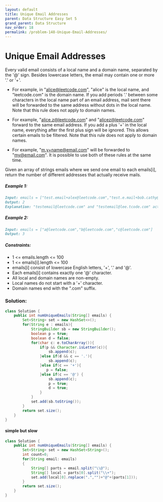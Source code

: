 ```yaml
---
layout: default
title: Unique Email Addresses
parent: Data Structure Easy Set 5
grand_parent: Data Structure
nav_order: 18
permalink: /problem-148-Unique-Email-Addresses/
---
```

# Unique Email Addresses
Every valid email consists of a local name and a domain name, separated by the '@' sign. Besides lowercase letters, the email may contain one or more '.' or '+'.

* For example, in "alice@leetcode.com", "alice" is the local name, and "leetcode.com" is the domain name.
If you add periods '.' between some characters in the local name part of an email address, mail sent there will be forwarded to the same address without dots in the local name. Note that this rule does not apply to domain names.

* For example, "alice.z@leetcode.com" and "alicez@leetcode.com" forward to the same email address.
If you add a plus '+' in the local name, everything after the first plus sign will be ignored. This allows certain emails to be filtered. Note that this rule does not apply to domain names.

* For example, "m.y+name@email.com" will be forwarded to "my@email.com".
It is possible to use both of these rules at the same time.

Given an array of strings emails where we send one email to each emails[i], return the number of different addresses that actually receive mails.

##### Example 1:
```markdown
Input: emails = ["test.email+alex@leetcode.com","test.e.mail+bob.cathy@leetcode.com","testemail+david@lee.tcode.com"]
Output: 2
Explanation: "testemail@leetcode.com" and "testemail@lee.tcode.com" actually receive mails.
```
##### Example 2:
```markdown
Input: emails = ["a@leetcode.com","b@leetcode.com","c@leetcode.com"]
Output: 3
```
##### Constraints:
* 1 <= emails.length <= 100
* 1 <= emails[i].length <= 100
* emails[i] consist of lowercase English letters, '+', '.' and '@'.
* Each emails[i] contains exactly one '@' character.
* All local and domain names are non-empty.
* Local names do not start with a '+' character.
* Domain names end with the ".com" suffix.

### Solution:
```java
class Solution {
    public int numUniqueEmails(String[] emails) {
        Set<String> set = new HashSet<>();
        for(String e : emails){
            StringBuilder sb = new StringBuilder();
            boolean p = true;
            boolean d = false;
            for(char c: e.toCharArray()){
                if(p && Character.isLetter(c)){
                    sb.append(c);
                }else if(d && c == '.'){
                    sb.append(c);
                }else if(c == '+'){
                   p = false; 
                }else if(c == '@') {
                    sb.append(c);
                    p = true;
                    d = true;
                }
            }
            set.add(sb.toString());
        }
        return set.size();
    }
}
```
#### simple but slow 
```java
class Solution {
    public int numUniqueEmails(String[] emails) {
        Set<String> set = new HashSet<String>();
        int count=0;
        for(String email: emails)
        {
            String[] parts = email.split("\\@");
            String[] local = parts[0].split("\\+");
            set.add(local[0].replace(".","")+"@"+(parts[1]));
        }
        return set.size();
    }
}
```